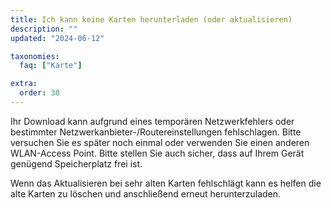 ```yaml
---
title: Ich kann keine Karten herunterladen (oder aktualisieren)
description: ""
updated: "2024-06-12"

taxonomies:
  faq: ["Karte"]

extra:
  order: 30
---
```


Ihr Download kann aufgrund eines temporären Netzwerkfehlers oder bestimmter Netzwerkanbieter-/Routereinstellungen fehlschlagen. Bitte versuchen Sie es später noch einmal oder verwenden Sie einen anderen WLAN-Access Point. Bitte stellen Sie auch sicher, dass auf Ihrem Gerät genügend Speicherplatz frei ist.

Wenn das Aktualisieren bei sehr alten Karten fehlschlägt kann es helfen die alte Karten zu löschen und anschließend erneut herunterzuladen.

